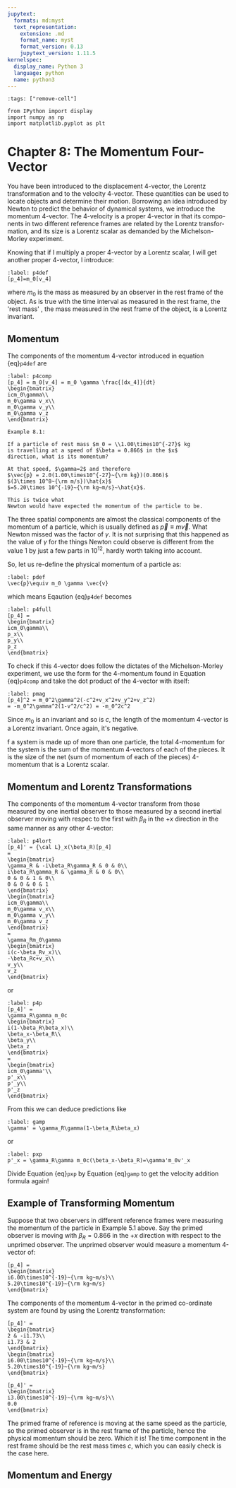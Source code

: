 ```yaml
---
jupytext:
  formats: md:myst
  text_representation:
    extension: .md
    format_name: myst
    format_version: 0.13
    jupytext_version: 1.11.5
kernelspec:
  display_name: Python 3
  language: python
  name: python3
---
```


```{code-cell}
:tags: ["remove-cell"]

from IPython import display
import numpy as np
import matplotlib.pyplot as plt

```

# Chapter 8: The Momentum Four-Vector

You have been introduced to the displacement 4-vector, the Lorentz
transformation and to the velocity 4-vector. These quantities can be
used to locate objects and determine their motion. Borrowing an idea
introduced by Newton to predict the behavior of dynamical systems, we
introduce the momentum 4-vector. The 4-velocity is a proper 4-vector
in that its compo- nents in two different reference frames are related
by the Lorentz transfor- mation, and its size is a Lorentz scalar as
demanded by the Michelson- Morley experiment.


Knowing that if I multiply a proper 4-vector by a Lorentz scalar, I will get another proper 4-vector, I introduce:
```{math}
:label: p4def
[p_4]=m_0[v_4]
```
where $m_0$ is the mass as measured by an observer in the rest frame
of the object. As is true with the time interval as measured in the
rest frame, the 'rest mass' , the mass measured in the rest frame of
the object, is a Lorentz invariant.

## Momentum

The components of the momentum 4-vector introduced in equation
{eq}`p4def` are
```{math}
:label: p4comp
[p_4] = m_0[v_4] = m_0 \gamma \frac{[dx_4]}{dt}
\begin{bmatrix}
icm_0\gamma\\
m_0\gamma v_x\\
m_0\gamma v_y\\
m_0\gamma v_z
\end{bmatrix}
```

```{margin}
Example 8.1:

If a particle of rest mass $m_0 = \\1.00\times10^{-27}$ kg
is travelling at a speed of $\beta = 0.866$ in the $x$
direction, what is its momentum?

At that speed, $\gamma=2$ and therefore
$\vec{p} = 2.0(1.00\times10^{-27}~{\rm kg})(0.866)$
$(3\times 10^8~{\rm m/s})\hat{x}$
$=5.20\times 10^{-19}~{\rm kg~m/s}~\hat{x}$.

This is twice what
Newton would have expected the momentum of the particle to be.
```

The three spatial components are almost the classical components of the
momentum of a particle, which is usually defined as $\vec{p}\equiv
m\vec{v}$.  What Newton missed was the factor of $\gamma$. It is not
surprising that this happened as the value of $\gamma$ for the things
Newton could observe
is different from the value 1 by just a few parts in $10^{12}$,
hardly worth taking into account.

So, let us re-define the physical momentum of a particle as:
```{math}
:label: pdef
\vec{p}\equiv m_0 \gamma \vec{v}
```
which means Eqaution {eq}`p4def` becomes
```{math}
:label: p4full
[p_4] =
\begin{bmatrix}
icm_0\gamma\\
p_x\\
p_y\\
p_z
\end{bmatrix}
```
To check if this 4-vector does follow the dictates of the
Michelson-Morley experiment, we use the form for the
4-momentum found in Equation {eq}`p4comp` and take the dot
product of the 4-vector with itself:
```{math}
:label: pmag
[p_4]^2 = m_0^2\gamma^2(-c^2+v_x^2+v_y^2+v_z^2)
= -m_0^2\gamma^2(1-v^2/c^2) = -m_0^2c^2
```
Since $m_0$ is an invariant and so is $c$, the length of the
momentum 4-vector is a Lorentz invariant. Once again, it's
negative.

f a system is made up of more than one particle, the total
4-momentum for the system is the sum of the momentum 4-vectors
of each of the pieces. It is the size of the net (sum of
momentum of each of the pieces) 4-momentum that is a Lorentz
scalar.

## Momentum and Lorentz Transformations


The components of the momentum 4-vector transform from those
measured by one inertial observer to those measured by a second
inertial observer moving with respec to the first with $\beta_R$
in the $+x$ direction in the same manner as any other 4-vector:
```{math}
:label: p4lort
[p_4]' = {\cal L}_x(\beta_R)[p_4]
=
\begin{bmatrix}
\gamma_R & -i\beta_R\gamma_R & 0 & 0\\
i\beta_R\gamma_R & \gamma_R & 0 & 0\\
0 & 0 & 1 & 0\\
0 & 0 & 0 & 1
\end{bmatrix}
\begin{bmatrix}
icm_0\gamma\\
m_0\gamma v_x\\
m_0\gamma v_y\\
m_0\gamma v_z
\end{bmatrix}
=
\gamma_Rm_0\gamma
\begin{bmatrix}
i(c-\beta_Rv_x)\\
-\beta_Rc+v_x\\
v_y\\
v_z
\end{bmatrix}
```
or
```{math}
:label: p4p
[p_4]' =
\gamma_R\gamma m_0c
\begin{bmatrix}
i(1-\beta_R\beta_x)\\
\beta_x-\beta_R\\
\beta_y\\
\beta_z
\end{bmatrix}
=
\begin{bmatrix}
icm_0\gamma'\\
p'_x\\
p'_y\\
p'_z
\end{bmatrix}
```
From this we can deduce predictions like
```{math}
:label: gamp
\gamma' = \gamma_R\gamma(1-\beta_R\beta_x)
```
or
```{math}
:label: pxp
p'_x = \gamma_R\gamma m_0c(\beta_x-\beta_R)=\gamma'm_0v'_x
```
Divide Equation {eq}`pxp` by Equation {eq}`gamp` to get the
velocity addition formula again!

## Example of Transforming Momentum

Suppose that two observers in different reference frames were
measuring the momentum of the particle in Example 5.1 above.
Say the primed observer is moving with $\beta_R=0.866$ in the
$+x$ direction with respect to the unprimed observer.  The
unprimed observer would measure a momentum 4-vector of:
```{math}
[p_4] =
\begin{bmatrix}
i6.00\times10^{-19}~{\rm kg~m/s}\\
5.20\times10^{-19}~{\rm kg~m/s}
\end{bmatrix}
```
The components of the momentum 4-vector in the primed co-ordinate
system are found by using the Lorentz transformation:
```{math}
[p_4]' =
\begin{bmatrix}
2 & -i1.73\\
i1.73 & 2
\end{bmatrix}
\begin{bmatrix}
i6.00\times10^{-19}~{\rm kg~m/s}\\
5.20\times10^{-19}~{\rm kg~m/s}
\end{bmatrix}
```
```{math}
[p_4]' =
\begin{bmatrix}
i3.00\times10^{-19}~{\rm kg~m/s}\\
0.0
\end{bmatrix}
```

The primed frame of reference is moving at the same speed as the
particle, so the primed observer is in the rest frame of the
particle, hence the physical momentum should be zero. Which it is!
The time component in the rest frame should be the rest mass times
$c$, which you can easily check is the case here.


## Momentum and Energy

